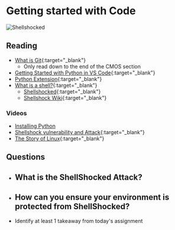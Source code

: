# Getting started with Code

![Shellshocked](https://upload.wikimedia.org/wikipedia/commons/thumb/7/7c/Shellshock-bug.svg/1200px-Shellshock-bug.svg.png)

## Reading

- [What is Git](https://www.atlassian.com/git/tutorials/what-is-git){:target="_blank"} 
  - Only read down to the end of the CMOS section
- [Getting Started with Python in VS Code](https://code.visualstudio.com/docs/python/python-tutorial#_prerequisites){:target="_blank"}
- [Python Extension](https://marketplace.visualstudio.com/items?itemName=ms-python.python){:target="_blank"}
- [What is a shell?](https://www.tutorialspoint.com/unix/unix-what-is-shell.htm){:target="_blank"} 
  - [Shellshocked](https://www.wired.com/2014/09/shellshocked-bash/){:target="_blank"} 
  - [Shellshock Wiki](https://en.wikipedia.org/wiki/Shellshock_(software_bug)){:target="_blank"} 

### Videos

- [Installing Python](https://www.youtube.com/watch?v=yXfCq4xzrrI)
- [Shellshock vulnerability and Attack](https://www.youtube.com/watch?v=aCj-Khvg5n0){:target="_blank"} 
- [The Story of Linux](https://www.youtube.com/watch?v=5ocq6_3-nEw){:target="_blank"}

## Questions

- What is the ShellShocked Attack?
  - 
- How can you ensure your environment is protected from ShellShocked?
  - 
- Identify at least 1 takeaway from today's assignment
